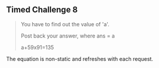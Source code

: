 Timed Challenge 8
-----------------

> You have to find out the value of 'a'.
>
> Post back your answer, where ans = a
>
> a+59x91=135

The equation is non-static and refreshes with each request.

